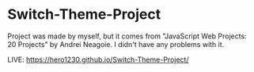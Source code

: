 # Switch-Theme-Project

Project was made by myself, but it comes from "JavaScript Web Projects: 20 Projects" by Andrei Neagoie.
I didn't have any problems with it.

LIVE:  https://hero1230.github.io/Switch-Theme-Project/
